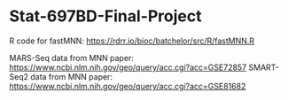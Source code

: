 # Stat-697BD-Final-Project

R code for fastMNN: https://rdrr.io/bioc/batchelor/src/R/fastMNN.R

MARS-Seq data from MNN paper: https://www.ncbi.nlm.nih.gov/geo/query/acc.cgi?acc=GSE72857
SMART-Seq2 data from MNN paper: https://www.ncbi.nlm.nih.gov/geo/query/acc.cgi?acc=GSE81682

